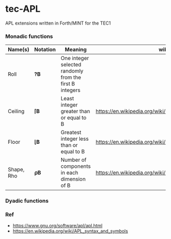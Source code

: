 # tec-APL
APL extensions written in Forth/MINT for the TEC1


### Monadic functions

|Name(s)|Notation|Meaning|wiki|MINT|
|-------|--------|-------|----|----|
|Roll    |**?B** |One integer selected randomly from the first B integers|
|Ceiling |**⌈B** | Least integer greater than or equal to B |https://en.wikipedia.org/wiki/Floor_and_ceiling_functions|
|Floor   |**⌊B** | Greatest integer less than or equal to B |https://en.wikipedia.org/wiki/Floor_and_ceiling_functions|
|Shape, Rho|**⍴B**|Number of components in each dimension of B|https://en.wikipedia.org/wiki/Rho|




### Dyadic functions





### Ref
- https://www.gnu.org/software/apl/apl.html
- https://en.wikipedia.org/wiki/APL_syntax_and_symbols

